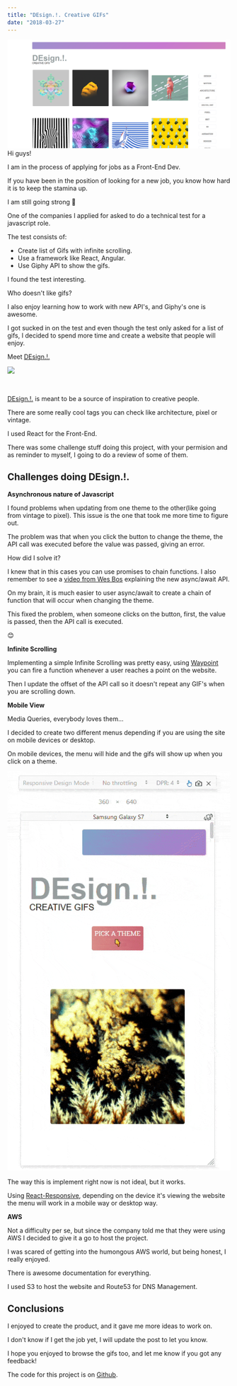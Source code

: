 ```yaml
---
title: "DEsign.!. Creative GIFs"
date: "2018-03-27"
---
```


[![](images/Screenshot-2018-3-27-sign-.png)](http://danielgguillen.com/wp-content/uploads/2018/03/Screenshot-2018-3-27-sign-.png)Hi guys!

I am in the process of applying for jobs as a Front-End Dev.

If you have been in the position of looking for a new job, you know how hard it is to keep the stamina up.

I am still going strong 💪

One of the companies I applied for asked to do a technical test for a javascript role.

The test consists of:

- Create list of Gifs with infinite scrolling.
- Use a framework like React, Angular.
- Use Giphy API to show the gifs.

I found the test interesting.

Who doesn't like gifs?

I also enjoy learning how to work with new API's, and Giphy's one is awesome.

I got sucked in on the test and even though the test only asked for a list of gifs, I decided to spend more time and create a website that people will enjoy.

Meet [DEsign.!.](http://dedd.co)

[![](images/dedd.gif)](http://dedd.co)

 

[DEsign.!.](http://dedd.co) is meant to be a source of inspiration to creative people.

There are some really cool tags you can check like architecture, pixel or vintage.

I used React for the Front-End.

There was some challenge stuff doing this project, with your permision and as reminder to myself, I going to do a review of some of them.

## Challenges doing DEsign.!.

**Asynchronous nature of Javascript**

I found problems when updating from one theme to the other(like going from vintage to pixel). This issue is the one that took me more time to figure out.

The problem was that when you click the button to change the theme, the API call was executed before the value was passed, giving an error.

How did I solve it?

I knew that in this cases you can use promises to chain functions. I also remember to see a [video from Wes Bos](https://www.youtube.com/watch?v=9YkUCxvaLEk&t=60s) explaining the new async/await API.

On my brain, it is much easier to user async/await to create a chain of function that will occur when changing the theme.

This fixed the problem, when someone clicks on the button, first, the value is passed, then the API call is executed.

😊

**Infinite Scrolling**

Implementing a simple Infinite Scrolling was pretty easy, using [Waypoint](https://www.npmjs.com/package/react-waypoint) you can fire a function whenever a user reaches a point on the website.

Then I update the offset of the API call so it doesn't repeat any GIF's when you are scrolling down.

**Mobile View**

Media Queries, everybody loves them...

I decided to create two different menus depending if you are using the site on mobile devices or desktop.

On mobile devices, the menu will hide and the gifs will show up when you click on a theme.

[![](images/dedd-mobile-menu.gif)](http://danielgguillen.com/wp-content/uploads/2018/03/dedd-mobile-menu.gif)

The way this is implement right now is not ideal, but it works.

Using [React-Responsive](https://www.npmjs.com/package/react-responsive), depending on the device it's viewing the website the menu will work in a mobile way or desktop way.

**AWS**

Not a difficulty per se, but since the company told me that they were using AWS I decided to give it a go to host the project.

I was scared of getting into the humongous AWS world, but being honest, I really enjoyed.

There is awesome documentation for everything.

I used S3 to host the website and Route53 for DNS Management.

## Conclusions

I enjoyed to create the product, and it gave me more ideas to work on.

I don't know if I get the job yet, I will update the post to let you know.

I hope you enjoyed to browse the gifs too, and let me know if you got any feedback!

The code for this project is on [Github](https://github.com/DanielGarciaGuillen/og).
